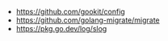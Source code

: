 - https://github.com/gookit/config
- https://github.com/golang-migrate/migrate
- https://pkg.go.dev/log/slog